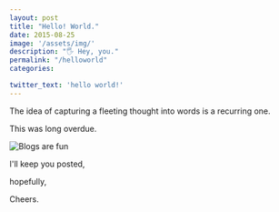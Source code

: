 ```yaml
---
layout: post
title: "Hello! World."
date: 2015-08-25
image: '/assets/img/'
description: "🖐 Hey, you."
permalink: "/helloworld"
categories:

twitter_text: 'hello world!'
---
```

The idea of capturing a fleeting thought into words is a recurring one. 

This was long overdue. 


![Blogs are fun](http://imgs.xkcd.com/comics/blogging.png)

I'll keep you posted, 

hopefully,

Cheers.